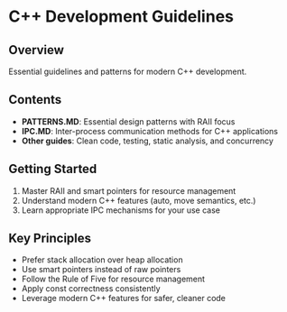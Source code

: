 # C++ Development Guidelines

## Overview

Essential guidelines and patterns for modern C++ development.

## Contents

- **PATTERNS.MD**: Essential design patterns with RAII focus
- **IPC.MD**: Inter-process communication methods for C++ applications
- **Other guides**: Clean code, testing, static analysis, and concurrency

## Getting Started

1. Master RAII and smart pointers for resource management
2. Understand modern C++ features (auto, move semantics, etc.)
3. Learn appropriate IPC mechanisms for your use case

## Key Principles

- Prefer stack allocation over heap allocation
- Use smart pointers instead of raw pointers
- Follow the Rule of Five for resource management
- Apply const correctness consistently
- Leverage modern C++ features for safer, cleaner code